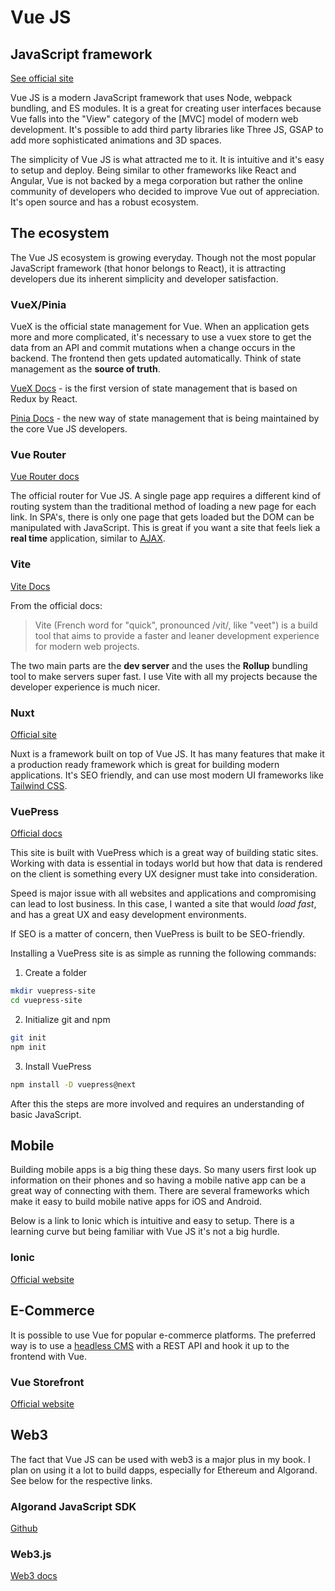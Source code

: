 # Vue JS

## JavaScript framework

[See official site](https://vuejs.org/)

Vue JS is a modern JavaScript framework that uses Node, webpack bundling, and ES modules.  It is a great for creating user interfaces because Vue falls into the "View" category of the [MVC] model of modern web development.  It's possible to add third party libraries like Three JS, GSAP to add more sophisticated animations and 3D spaces.

The simplicity of Vue JS is what attracted me to it.  It is intuitive and it's easy to setup and deploy.  Being similar to other frameworks like React and Angular, Vue is not backed by a mega corporation but rather the online community of developers who decided to improve Vue out of appreciation.  It's open source and has a robust ecosystem.   

## The ecosystem
The Vue JS ecosystem is growing everyday.  Though not the most popular JavaScript framework (that honor belongs to React), it is attracting developers due its inherent simplicity and developer satisfaction.

### VueX/Pinia
VueX is the official state management for Vue.  When an application gets more and more complicated, it's necessary to use a vuex store to get the data from an API and commit mutations when a change occurs in the backend.  The frontend then gets updated automatically.  Think of state management as the **source of truth**.  

[VueX Docs](https://vuex.vuejs.org/) - is the first version of state management that is based on Redux by React.

[Pinia Docs](https://pinia.vuejs.org/) - the new way of state management that is being maintained by the core Vue JS developers.

### Vue Router
[Vue Router docs](https://router.vuejs.org/)

The official router for Vue JS. A single page app requires a different kind of routing system than the traditional method of loading a new page for each link.  In SPA's, there is only one page that gets loaded but the DOM can be manipulated with JavaScript.  This is great if you want a site that feels liek a **real time** application, similar to [AJAX](https://www.w3schools.com/xml/ajax_intro.asp).

### Vite
[Vite Docs](https://vitejs.dev/)

From the official docs:
>Vite (French word for "quick", pronounced /vit/, like "veet") is a build tool that aims to provide a faster and leaner development experience for modern web projects.

The two main parts are the **dev server** and the uses the **Rollup** bundling tool to make servers super fast. I use Vite with all my projects because the developer experience is much nicer. 

### Nuxt
[Official site](https://nuxtjs.org/)

Nuxt is a framework built on top of Vue JS.  It has many features that make it a production ready framework which is great for building modern applications.  It's SEO friendly, and can use most modern UI frameworks like [Tailwind CSS](https://tailwindcss.com/).


### VuePress
[Official docs](https://v2.vuepress.vuejs.org/)

This site is built with VuePress which is a great way of building static sites.  Working with data is essential in todays world but how that data is rendered on the client is something every UX designer must take into consideration.  

Speed is major issue with all websites and applications and compromising can lead to lost business.  In this case, I wanted a site that would *load fast*, and has a great UX and easy development environments.

If SEO is a matter of concern, then VuePress is built to be SEO-friendly.

Installing a VuePress site is as simple as running the following commands:

1. Create a folder
```bash
mkdir vuepress-site
cd vuepress-site
```

2. Initialize git and npm
```bash
git init
npm init
```

3. Install VuePress
```bash
npm install -D vuepress@next
```

After this the steps are more involved and requires an understanding of basic JavaScript.

## Mobile
Building mobile apps is a big thing these days.  So many users first look up information on their phones and so having a mobile native app can be a great way of connecting with them. There are several frameworks which make it easy to build mobile native apps for iOS and Android.  

Below is a link to Ionic which is intuitive and easy to setup.  There is a learning curve but being familiar with Vue JS it's not a big hurdle.   
### Ionic
[Official website](https://ionicframework.com/)

## E-Commerce
It is possible to use Vue for popular e-commerce platforms.  The preferred way is to use a [headless CMS](https://jamstack.org/headless-cms/) with a REST API and hook it up to the frontend with Vue.

### Vue Storefront
[Official website](https://www.vuestorefront.io/)

## Web3
The fact that Vue JS can be used with web3 is a major plus in my book.  I plan on using it a lot to build dapps, especially for Ethereum and Algorand.  See below for the respective links.

### Algorand JavaScript SDK
[Github](https://github.com/algorand/js-algorand-sdk)

### Web3.js 
[Web3 docs](https://web3js.readthedocs.io/en/v1.7.1/)